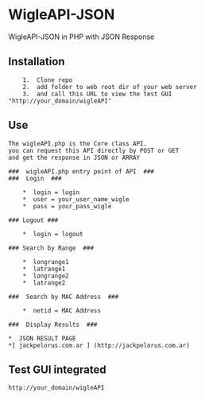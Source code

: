 WigleAPI-JSON
=============

WigleAPI-JSON in PHP with JSON Response

Installation
------------
		
		1.  Clone repo
		2.  add folder to web root dir of your web server
		3.  and call this URL to view the test GUI "http://your_domain/wigleAPI"

Use
------------

	The wigleAPI.php is the Core class API.
	you can request this API directly by POST or GET
	and get the response in JSON or ARRAY

	###  wigleAPI.php entry point of API  ###
	###  Login  ###
		
		*  login = login
		*  user = your_user_name_wigle
		*  pass = your_pass_wigle
	
	### Logout ###

		*  login = logout
	
	### Search by Range  ###
		
		*  longrange1 
		*  latrange1
		*  longrange2
		*  latrange2
	
	###  Search by MAC Address  ###
		
		*  netid = MAC Address		
	
	###  Display Results  ###

	*  JSON RESULT PAGE
	*[ jackpelorus.com.ar ] (http://jackpelorus.com.ar)
	
	
Test GUI integrated
-------------------
	
	http://your_domain/wigleAPI